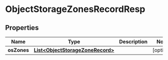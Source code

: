 # ObjectStorageZonesRecordResp

## Properties
Name | Type | Description | Notes
------------ | ------------- | ------------- | -------------
**osZones** | [**List&lt;ObjectStorageZoneRecord&gt;**](ObjectStorageZoneRecord.md) |  |  [optional]
